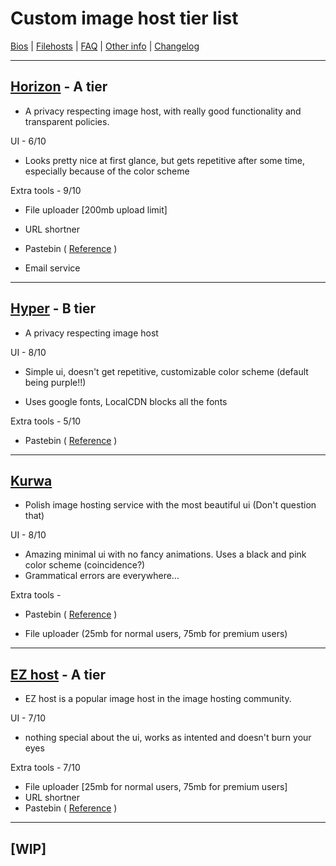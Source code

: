 # **Custom image host tier list**

[Bios](bios.md) | [Filehosts](filehosts.md) | [FAQ](faq.md) | [Other info](other_things.md) | [Changelog](changelog.md)

---

## [Horizon](https://horizon.pics) - A tier

- A privacy respecting image host, with really good functionality and transparent policies.

UI - 6/10

- Looks pretty nice at first glance, but gets repetitive after some time, especially because of the color scheme

Extra tools - 9/10

- File uploader [200mb upload limit]
  
- URL shortner
  
- Pastebin ( [Reference](https://bin.sussy.one/‌‌⁠‌‍‌​⁠‍‌‌​‌‌​‌⁠‍​​) )
  
- Email service
  

---

## [Hyper](https://hyper.pics) - B tier

- A privacy respecting image host

UI - 8/10

- Simple ui, doesn't get repetitive, customizable color scheme (default being purple!!)
  
- Uses google fonts, LocalCDN blocks all the fonts
  

Extra tools - 5/10

- Pastebin ( [Reference](https://hyper.pics/p/kCyvcqtGVFQA) )

---

## [Kurwa](https://kurwa.club)

- Polish image hosting service with the most beautiful ui (Don't question that)

UI - 8/10

- Amazing minimal ui with no fancy animations. Uses a black and pink color scheme (coincidence?)
- Grammatical errors are everywhere...

Extra tools -

- Pastebin ( [Reference](https://kurwa.club/p/SAXu2) )
  
- File uploader (25mb for normal users, 75mb for premium users)
  

---

## [EZ host](https://e-z.host) - A tier

- EZ host is a popular image host in the image hosting community.

UI - 7/10

- nothing special about the ui, works as intented and doesn't burn your eyes

Extra tools - 7/10

- File uploader [25mb for normal users, 75mb for premium users]
- URL shortner
- Pastebin ( [Reference](https://sussy.amongware.net/p/download/2da976b894) )

---

## **[WIP]**
